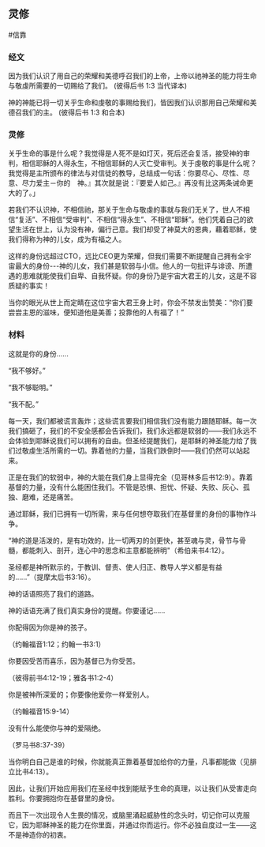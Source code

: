 ## 灵修
#信靠 

### **经文**

因为我们认识了用自己的荣耀和美德呼召我们的上帝，上帝以祂神圣的能力将生命与敬虔所需要的一切赐给了我们。 (彼得后书 1:3 当代译本)

神的神能已将一切关乎生命和虔敬的事赐给我们，皆因我们认识那用自己荣耀和美德召我们的主。 (彼得后书 1:3 和合本)

### **灵修**

关乎生命的事是什么呢？我觉得是人死不是如灯灭，死后还会复活，接受神的审判，相信耶稣的人得永生，不相信耶稣的人灭亡受审判。关于虔敬的事是什么呢？我觉得是主所颁布的律法与对信徒的教导，总结成一句话：你要尽心、尽性、尽意、尽力爱主－你的　神。』其次就是说：『要爱人如己。』再没有比这两条诫命更大的了。」

若我们不认识神，不相信祂，那关于生命与敬虔的事就与我们无关了，世人不相信“复活”、不相信“受审判”、不相信“得永生”、不相信“耶稣”。他们凭着自己的欲望生活在世上，认为没有神，偏行己意。我们却受了神莫大的恩典，藉着耶稣，使我们得称为神的儿女，成为有福之人。

这样的身份远超过CTO，远比CEO更为荣耀，但我们需要不断提醒自己拥有全宇宙最大的身份---神的儿女，我们甚是软弱与小信。他人的一句批评与诽谤、所遭遇的患难就能使我们自卑、自我怀疑。你的身份乃是宇宙大君王的儿女，这是不容质疑的事实！

当你的眼光从世上而定睛在这位宇宙大君王身上时，你会不禁发出赞美：“你们要尝尝主恩的滋味，便知道他是美善；投靠他的人有福了！”

### **材料**

这就是你的身份……

“我不够好。”

“我不够聪明。”

“我不配。”

每一天，我们都被谎言轰炸；这些谎言要我们相信我们没有能力跟随耶稣。每一次我们搞砸了，我们的不安全感都会告诉我们，我们永远都是软弱的——我们永远不会体验到耶稣说我们可以拥有的自由。但圣经提醒我们，是耶稣的神圣能力给了我们过敬虔生活所需的一切。靠着他的力量，当我们跌倒时——我们仍然可以站起来。

正是在我们的软弱中，神的大能在我们身上显得完全（见哥林多后书12:9）。靠着基督的力量，没有什么能困住我们。不管是恐惧、担忧、怀疑、失败、灰心、孤独、磨难，还是痛苦。

通过耶稣，我们已拥有一切所需，来与任何想夺取我们在基督里的身份的事物作斗争。

“神的道是活泼的，是有功效的，比一切两刃的剑更快，甚至魂与灵，骨节与骨髓，都能刺入、剖开，连心中的思念和主意都能辨明"（希伯来书4:12）。

圣经都是神所默示的，于教训、督责、使人归正、教导人学义都是有益的……”（提摩太后书3:16）。

神的话语照亮了我们的道路。

神的话语充满了我们真实身份的提醒。你要谨记……

你配得因为你是神的孩子。

（约翰福音1:12；约翰一书3:1）

你要因受苦而喜乐，因为基督已为你受苦。

（彼得前书4:12-19；雅各书1:2-4）

你是被神所深爱的；你要像他爱你一样爱别人。

（约翰福音15:9-14）

没有什么能使你与神的爱隔绝。

（罗马书8:37-39）

当你明白自己是谁的时候，你就能真正靠着基督加给你的力量，凡事都能做（见腓立比书4:13）。

因此，让我们开始应用我们在圣经中找到能赋予生命的真理，以让我们从受害走向胜利。你要拥抱你在基督里的身份。

而且下一次出现令人生畏的情况，或脑里涌起威胁性的念头时，切记你可以克服它，因为耶稣神圣的能力在你里面，并通过你而运行。你不必独自度过一生——这不是神造你的初衷。